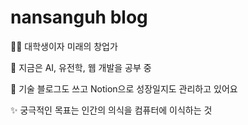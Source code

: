 # nansanguh blog

👨‍💻 대학생이자 미래의 창업가

🌱 지금은 AI, 유전학, 웹 개발을 공부 중

📘 기술 블로그도 쓰고 Notion으로 성장일지도 관리하고 있어요

✨ 궁극적인 목표는 인간의 의식을 컴퓨터에 이식하는 것
